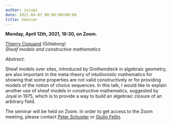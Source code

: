 ```yaml
---
author: ioiops
date: 2021-04-07 00:00:00+00:00
title: Seminar
---
```


**Monday, April 12th, 2021, 16:30, on Zoom.**

[Thierry Coquand](https://www.gu.se/en/about/find-staff/thierrycoquand) (Göteborg)\
_Sheaf models and constructive mathematics_

*Abstract:* 

Sheaf models over sites, introduced by Grothendieck in algebraic geometry, are also important in the meta-theory of intuitionistic mathematics for showing that some properties are not valid constructively or for providing models of the notion of choice sequences. In this talk, I would like to explain another use of sheaf models in constructive mathematics, suggested by Joyal in 1975, which is to provide a way to build an algebraic closure of an arbitrary field.

The seminar will be held on Zoom. In order to get access to the Zoom meeting, please contact [Peter Schuster](http://www.di.univr.it/?ent=persona&id=21404&lang=en) or [Giulio Fellin](https://www.di.univr.it/?ent=persona&id=40478).
